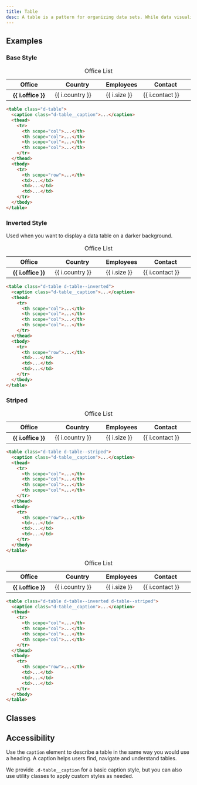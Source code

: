 ```yaml
---
title: Table
desc: A table is a pattern for organizing data sets. While data visualization helps quickly summarize a data set, a table allows users to compare and analyze individual data rows.
---
```

## Examples
### Base Style
<code-well-header bgclass="d-bgc-white">
  <table class="d-table d-d-unset">
    <caption class="d-table__caption">Office List</caption>
    <thead>
      <tr>
        <th scope="col">Office</th>
        <th scope="col">Country</th>
        <th scope="col" width="10%">Employees</th>
        <th scope="col">Contact</th>
      </tr>
    </thead>
    <tbody>
      <tr v-for="i in examples">
        <th scope="row">{{ i.office }}</th>
        <td>{{ i.country }}</td>
        <td>{{ i.size }}</td>
        <td>{{ i.contact }}</td>
      </tr>
    </tbody>
  </table>
</code-well-header>

```html
<table class="d-table">
  <caption class="d-table__caption">...</caption>
  <thead>
    <tr>
      <th scope="col">...</th>
      <th scope="col">...</th>
      <th scope="col">...</th>
      <th scope="col">...</th>
    </tr>
  </thead>
  <tbody>
    <tr>
      <th scope="row">...</th>
      <td>...</td>
      <td>...</td>
      <td>...</td>
    </tr>
  </tbody>
</table>
```

### Inverted Style
Used when you want to display a data table on a darker background.

<code-well-header bgclass="d-bgc-black-800">
  <table class="d-table d-d-unset d-table--inverted">
    <caption class="d-table__caption">Office List</caption>
    <thead>
      <tr>
        <th scope="col">Office</th>
        <th scope="col">Country</th>
        <th scope="col" width="10%">Employees</th>
        <th scope="col">Contact</th>
      </tr>
    </thead>
    <tbody>
      <tr v-for="i in examples">
        <th scope="row">{{ i.office }}</th>
        <td>{{ i.country }}</td>
        <td>{{ i.size }}</td>
        <td>{{ i.contact }}</td>
      </tr>
    </tbody>
  </table>
</code-well-header>

```html
<table class="d-table d-table--inverted">
  <caption class="d-table__caption">...</caption>
  <thead>
    <tr>
      <th scope="col">...</th>
      <th scope="col">...</th>
      <th scope="col">...</th>
      <th scope="col">...</th>
    </tr>
  </thead>
  <tbody>
    <tr>
      <th scope="row">...</th>
      <td>...</td>
      <td>...</td>
      <td>...</td>
    </tr>
  </tbody>
</table>
```

### Striped
<code-well-header bgclass="d-bgc-white">
  <table class="d-table d-d-unset d-table--striped">
    <caption class="d-table__caption">Office List</caption>
    <thead>
      <tr>
        <th scope="col">Office</th>
        <th scope="col">Country</th>
        <th scope="col" width="10%">Employees</th>
        <th scope="col">Contact</th>
      </tr>
    </thead>
    <tbody>
      <tr v-for="i in examples">
        <th scope="row">{{ i.office }}</th>
        <td>{{ i.country }}</td>
        <td>{{ i.size }}</td>
        <td>{{ i.contact }}</td>
      </tr>
    </tbody>
  </table>
</code-well-header>

```html
<table class="d-table d-table--striped">
  <caption class="d-table__caption">...</caption>
  <thead>
    <tr>
      <th scope="col">...</th>
      <th scope="col">...</th>
      <th scope="col">...</th>
      <th scope="col">...</th>
    </tr>
  </thead>
  <tbody>
    <tr>
      <th scope="row">...</th>
      <td>...</td>
      <td>...</td>
      <td>...</td>
    </tr>
  </tbody>
</table>
```

<code-well-header bgclass="d-bgc-black-800">
  <table class="d-table d-d-unset d-table--inverted d-table--striped">
    <caption class="d-table__caption">Office List</caption>
    <thead>
      <tr>
        <th scope="col">Office</th>
        <th scope="col">Country</th>
        <th scope="col" width="10%">Employees</th>
        <th scope="col">Contact</th>
      </tr>
    </thead>
    <tbody>
      <tr v-for="i in examples">
        <th scope="row">{{ i.office }}</th>
        <td>{{ i.country }}</td>
        <td>{{ i.size }}</td>
        <td>{{ i.contact }}</td>
      </tr>
    </tbody>
  </table>
</code-well-header>

```html
<table class="d-table d-table--inverted d-table--striped">
  <caption class="d-table__caption">...</caption>
  <thead>
    <tr>
      <th scope="col">...</th>
      <th scope="col">...</th>
      <th scope="col">...</th>
      <th scope="col">...</th>
    </tr>
  </thead>
  <tbody>
    <tr>
      <th scope="row">...</th>
      <td>...</td>
      <td>...</td>
      <td>...</td>
    </tr>
  </tbody>
</table>
```

## Classes
<component-class-table component-name="table" />

## Accessibility
Use the `caption` element to describe a table in the same way you would use a heading. A caption helps users find, navigate and understand tables.

We provide `.d-table__caption` for a basic caption style, but you can also use utility classes to apply custom styles as needed.

<script setup>
  import { examples } from '@data/table.json';
</script>
